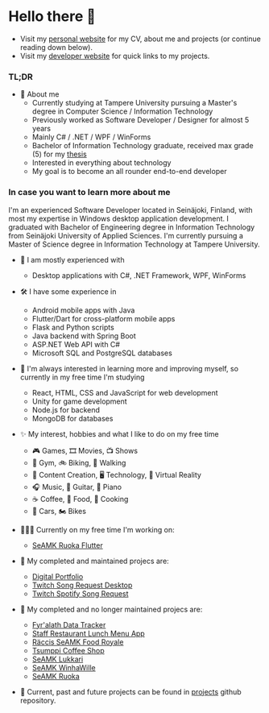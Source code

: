 # Hello there 👋

- Visit my [personal website](https://ala-ranta.la) for my CV, about me and projects (or continue reading down below).
- Visit my [developer website](https://koodattu.dev) for quick links to my projects.

### TL;DR
- 💭 About me
  - Currently studying at Tampere University pursuing a Master's degree in Computer Science / Information Technology
  - Previously worked as Software Developer / Designer for almost 5 years
  - Mainly C# / .NET / WPF / WinForms
  - Bachelor of Information Technology graduate, received max grade (5) for my [thesis](https://www.theseus.fi/handle/10024/168319)
  - Interested in everything about technology
  - My goal is to become an all rounder end-to-end developer

### In case you want to learn more about me

I'm an experienced Software Developer located in Seinäjoki, Finland, with most my expertise in Windows desktop application development. I graduated with Bachelor of Engineering degree in Information Technology from Seinäjoki University of Applied Sciences. I'm currently pursuing a Master of Science degree in Information Technology at Tampere University.

- 💼 I am mostly experienced with
  - Desktop applications with C#, .NET Framework, WPF, WinForms

- 🛠️ I have some experience in
  - Android mobile apps with Java
  - Flutter/Dart for cross-platform mobile apps
  - Flask and Python scripts 
  - Java backend with Spring Boot
  - ASP.NET Web API with C#
  - Microsoft SQL and PostgreSQL databases

- 🌱 I'm always interested in learning more and improving myself, so currently in my free time I'm studying
  - React, HTML, CSS and JavaScript for web development
  - Unity for game development
  - Node.js for backend
  - MongoDB for databases

- ✨ My interest, hobbies and what I like to do on my free time
  - 🎮 Games, 🎞️ Movies, 📺 Shows
  - 💪 Gym, 🚲 Biking, 🚶 Walking
  - 💽 Content Creation, 🖥️ Technology, 🥽 Virtual Reality
  - 🎧 Music, 🎸 Guitar, 🎹 Piano
  - ☕ Coffee, 🥘 Food, 🍳 Cooking
  - 🚗 Cars, 🏍️ Bikes

- 👩🏻‍💻 Currently on my free time I'm working on:
  - [SeAMK Ruoka Flutter](https://github.com/Koodattu/seamk-ruoka-flutter)

- 🚀 My completed and maintained projecs are:
  - [Digital Portfolio](https://github.com/Koodattu/ala-ranta.la)
  - [Twitch Song Request Desktop](https://github.com/Koodattu/twitch-song-request-desktop)
  - [Twitch Spotify Song Request](https://github.com/Koodattu/twitch-spotify-song-request)

- 🥅 My completed and no longer maintained projecs are:
  - [Fyr'alath Data Tracker](https://github.com/Koodattu/fyralath-data-tracker)
  - [Staff Restaurant Lunch Menu App](https://github.com/Koodattu/lunch-menu-app)
  - [Räccis SeAMK Food Royale](https://github.com/Koodattu/jere-food-royale-android)
  - [Tsumppi Coffee Shop](https://github.com/Koodattu/tsumppi-coffee-shop)
  - [SeAMK Lukkari](https://github.com/Koodattu/SeAMK-Lukkari)
  - [SeAMK WinhaWille](https://github.com/Koodattu/seamk-winhawille)
  - [SeAMK Ruoka](https://github.com/Koodattu/seamk-ruoka)

- 📑 Current, past and future projects can be found in [projects](https://github.com/Koodattu/projects) github repository.

